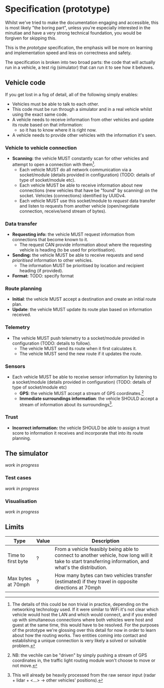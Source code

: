 # Specification (prototype)

Whilst we've tried to make the documentation engaging and accessible, this is most likely "the boring part", unless you're especially interested in the minutiae and have a very strong technical foundation, you would be forgiven for skipping this.

This is the _prototype_ specification, the emphasis will be more on learning and implementation speed and less on correctness and safety.

The specification is broken into two broad parts: the code that will actually run in a vehicle, a test rig (simulator) that can run it to see how it behaves.

## Vehicle code

If you get lost in a fog of detail, all of the following simply enables:
- Vehicles must be able to talk to each other.
- This code must be run through a simulator and in a real vehicle whilst using the exact same code.
- A vehicle needs to receive information from other vehicles and update its route based on that information:
  - so it has to know where it is right now.
- A vehicle needs to provide other vehicles with the information it's seen.

### Vehicle to vehicle connection

- **Scanning:** the vehicle MUST constantly scan for other vehicles and attempt to open a connection with them[^1].
  - Each vehicle MUST do all network communication via a socket/module (details provided in configuration) (TODO: details of type of socket/module etc).
  - Each vehicle MUST be able to receive information about new connections (new vehicles that have be "found" by scanning) on the socket. Vehicles (connections) identified by UUIDv4.
  - Each vehicle MUST use this socket/module to _request_ data transfer and listen to requests from another vehicle (open/negotiate connection, receive/send stream of bytes).

### Data transfer
- **Requesting info:** the vehicle MUST request information from connections that become known to it.
  - The request CAN provide information about where the requesting vehicle is heading (to be used for prioritisation).
- **Sending:** the vehicle MUST be able to receive requests and send _prioritised_ information to other vehicles.
  - The information MUST be prioritised by location and recipient heading (if provided).
- **Format:** TODO: specify format

### Route planning
- **Initial**: the vehicle MUST accept a destination and create an initial route plan.
- **Update**: the vehicle MUST update its route plan based on information received.

### Telemetry
- The vehicle MUST push telemetry to a socket/module provided in configuration (TODO: details to follow).
  - The vehicle MUST send its route when it first calculates it.
  - The vehicle MUST send the new route if it updates the route.

### Sensors
- Each vehicle MUST be able to receive sensor information by listening to a socket/module (details provided in configuration) (TODO: details of type of socket/module etc)
  - **GPS**: the vehicle MUST accept a stream of GPS coordinates.[^2]
  - **Immediate surroundings information**: the vehicle SHOULD accept a stream of information about its surroundings[^3].

### Trust
- **Incorrect information:** the vehicle SHOULD be able to assign a trust score to information it receives and incorporate that into its route planning.

## The simulator

_work in progress_

### Test cases

_work in progress_

### Visualisation

_work in progress_

## Limits

| Type               | Value         | Description |
| ------------------ | ------------- | ----------- |
| Time to first byte | ?             | From a vehicle feasibly being able to connect to another vehicle, how long will it take to start transferring information, and what's the distribution. |
| Max bytes at 70mph | ?             | How many bytes can two vehicles transfer (estimated) if they travel in opposite directions at 70mph |


[^1]: The details of this could be non trivial in practice, depending on the networking technology used. If it were similar to WiFi it's not clear which vehicle would host the LAN and which would connect, and if you ended up with simultaneous connections where both vehicles were host and guest at the same time, this would have to be resolved. For the purposes of the prototype we're glossing over this detail for now in order to learn about how the routing works. Two entities coming into contact and establishing a unique connection is very likely a solved or solvable problem.

[^2]: NB: the vechile can be "driven" by simply pushing a stream of GPS coordinates in, the traffic light routing module won't choose to move or not move.

[^3]: This will already be heavily processed from the raw sensor input (radar + lidar + <...> &rarr; other vehicles' positions).
